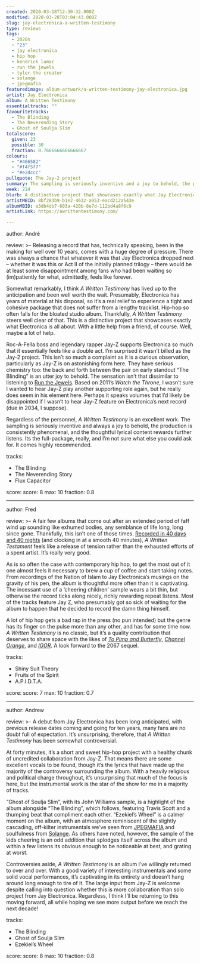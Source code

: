 ```yaml
---
created: 2020-03-18T12:30:32.000Z
modified: 2020-03-28T03:04:43.000Z
slug: jay-electronica-a-written-testimony
type: reviews
tags:
  - 2020s
  - "23"
  - jay electronica
  - hip hop
  - kendrick lamar
  - run the jewels
  - tyler the creator
  - solange
  - jpegmafia
featuredimage: album-artwork/a-written-testimony-jay-electronica.jpg
artist: Jay Electronica
album: A Written Testimony
essentialtracks: ""
favouritetracks:
  - The Blinding
  - The Neverending Story
  - Ghost of Soulja Slim
totalscore:
  given: 23
  possible: 30
  fraction: 0.7666666666666667
colours:
  - "#466582"
  - "#f4f5f7"
  - "#e2dccc"
pullquote: The Jay-2 project
summary: The sampling is seriously inventive and a joy to behold, the production is consistently phenomenal, and the thoughtful lyrical content rewards further listens.
week: 224
blurb: A distinctive project that showcases exactly what Jay Electronica is all about. With a little help from a friend, of course.
artistMBID: 8bf283b9-b1e2-4632-a953-eacd212a543e
albumMBID: e3db4db7-603a-420b-8e7d-112bd4a8f6c9
artistLink: https://awrittentestimony.com/ 

---
```

author: André

review: >-
  Releasing a record that has, technically speaking, been in the making for well over 10 years, comes with a huge degree of pressure. There was always a chance that whatever it was that Jay Electronica dropped next – whether it was this or Act II of the initially planned trilogy – there would be at least some disappointment among fans who had been waiting so (im)patiently for what, admittedly, feels like forever. 
  
  Somewhat remarkably, I think *A Written Testimony* has lived up to the anticipation and been well worth the wait. Presumably, Electronica has years of material at his disposal, so it’s a real relief to experience a tight and cohesive package that does not suffer from a lengthy tracklist. Hip-hop so often falls for the bloated studio album. Thankfully, *A Written Testimony* steers well clear of that. This is a distinctive project that showcases exactly what Electronica is all about. With a little help from a friend, of course. Well, maybe a lot of help.

  Roc-A-Fella boss and legendary rapper Jay-Z supports Electronica so much that it essentially feels like a double act. I’m surprised it wasn’t billed as the Jay-2 project. This isn’t so much a complaint as it is a curious observation, particularly as Jay-Z is on astonishing form here. They have serious chemistry too: the back and forth between the pair on early standout “The Blinding” is an utter joy to behold. The sensation isn’t that dissimilar to listening to [Run the Jewels](/reviews/run-the-jewels-run-the-jewels-2/). Based on 2011’s *Watch the Throne*, I wasn’t sure I wanted to hear Jay-Z play another supporting role again, but he really does seem in his element here. Perhaps it speaks volumes that I’d likely be disappointed if I wasn’t to hear Jay-Z feature on Electronica’s next record (due in 2034, I suppose). 
  
  Regardless of the personnel, *A Written Testimony* is an excellent work. The sampling is seriously inventive and always a joy to behold, the production is consistently phenomenal, and the thoughtful lyrical content rewards further listens. Its the full-package, really, and I’m not sure what else you could ask for. It comes highly recommended.

tracks:
  - The Blinding
  - ­­The Neverending Story
  - ­­Flux Capacitor

score:
  score: 8
  max: 10
  fraction: 0.8

---
author: Fred

review: >-
  A fair few albums that come out after an extended period of faff wind up sounding like exhumed bodies, any semblance of life long, long since gone. Thankfully, this isn’t one of those times. [Recorded in 40 days and 40 nights](https://www.vulture.com/2020/03/jay-electronica-debut-album-a-written-testimony-jay-z-tidal.html) (and clocking in at a smooth 40 minutes), *A Written Testament* feels like a release of tension rather than the exhausted efforts of a spent artist. It’s really very good.

  As is so often the case with contemporary hip hop, to get the most out of it one almost feels it necessary to brew a cup of coffee and start taking notes. From recordings of the Nation of Islam to Jay Electronica’s musings on the gravity of his pen, the album is thoughtful more often than it is captivating. The incessant use of a ‘cheering children’ sample wears a bit thin, but otherwise the record ticks along nicely, richly rewarding repeat listens. Most of the tracks feature Jay Z, who presumably got so sick of waiting for the album to happen that he decided to record the damn thing himself.

  A lot of hip hop gets a bad rap in the press (no pun intended) but the genre has its finger on the pulse more than any other, and has for some time now. *A Written Testimony* is no classic, but it’s a quality contribution that deserves to share space with the likes of [*To Pimp and Butterfly*](/reviews/kendrick-lamar-to-pimp-a-butterfly/), [*Channel Orange*](/reviews/frank-ocean-channel-orange/>), and [*IGOR*](/reviews/tyler-the-creator-igor/). A look forward to the 2067 sequel.

tracks:
  - Shiny Suit Theory
  - ­­Fruits of the Spirit
  - ­­A.P.I.D.T.A.

score:
  score: 7
  max: 10
  fraction: 0.7

---
author: Andrew

review: >-
  A debut from Jay Electronica has been long anticipated, with previous release dates coming and going for ten years, many fans are no doubt full of expectation. It’s unsurprising, therefore, that *A Written Testimony* has been somewhat controversial.

  At forty minutes, it’s a short and sweet hip-hop project with a healthy chunk of uncredited collaboration from Jay-Z. That means there are some excellent vocals to be found, though it’s the lyrics that have made up the majority of the controversy surrounding the album. With a heavily religious and political charge throughout, it’s unsurprising that much of the focus is here, but the instrumental work is the star of the show for me in a majority of tracks.

  “Ghost of Soulja Slim”, with its John Williams sample, is a highlight of the album alongside “The Blinding”, which follows, featuring Travis Scott and a thumping beat that compliment each other. “Ezekiel’s Wheel” is a calmer moment on the album, with an atmosphere reminiscent of the slightly cascading, off-kilter instrumentals we’ve seen from [JPEGMAFIA](/reviews/jpegmafia-all-my-heroes-are-cornballs/) and soulfulness from [Solange](/reviews/solange-a-seat-at-the-table/). As others have noted, however, the sample of the kids cheering is an odd addition that splodges itself across the album and within a few listens its obvious enough to be noticeable at best, and grating at worst.

  Controversies aside, *A Written Testimony* is an album I’ve willingly returned to over and over. With a good variety of interesting instrumentals and some solid vocal performances, it’s captivating in its entirety and doesn’t hang around long enough to tire of it. The large input from Jay-Z is welcome despite calling into question whether this is more collaboration than solo project from Jay Electronica. Regardless, I think I’ll be returning to this moving forward, all while hoping we see more output before we reach the next decade!

tracks:
  - The Blinding
  - ­­Ghost of Soulja Slim
  - ­­Ezekiel’s Wheel

score:
  score: 8
  max: 10
  fraction: 0.8
